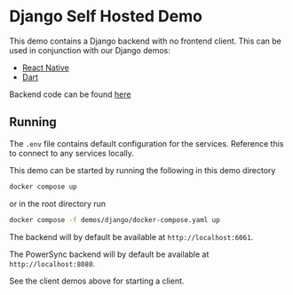# Django Self Hosted Demo

This demo contains a Django backend with no frontend client. This can be used in conjunction with our Django demos:

- [React Native](https://github.com/powersync-ja/powersync-js/tree/main/demos/django-react-native-todolist)
- [Dart](https://github.com/powersync-ja/powersync.dart/tree/master/demos/django-todolist)

Backend code can be found [here](https://github.com/powersync-ja/powersync-django-backend-todolist-demo)

## Running

The `.env` file contains default configuration for the services. Reference this to connect to any services locally.

This demo can be started by running the following in this demo directory

```bash
docker compose up
```

or in the root directory run

```bash
docker compose -f demos/django/docker-compose.yaml up
```

The backend will by default be available at `http://localhost:6061`.

The PowerSync backend will by default be available at `http://localhost:8080`.

See the client demos above for starting a client.
